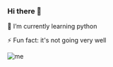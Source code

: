 ### Hi there 👋

🌱 I’m currently learning python

⚡ Fun fact: it's not going very well

![me](https://cdn.dribbble.com/users/114039/screenshots/3405025/plant_dribbble.gif)
<!--
**chessparov/chessparov** is a ✨ _special_ ✨ repository because its `README.md` (this file) appears on your GitHub profile.


Here are some ideas to get you started:

- 🔭 I’m currently working on ...
- 
- 👯 I’m looking to collaborate on ...
- 🤔 I’m looking for help with ...
- 💬 Ask me about ...
- 📫 How to reach me: ...
- 😄 Pronouns: ...
- ⚡ Fun fact: ...
-->
